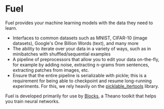 # Fuel

Fuel provides your machine learning models with the data they need to learn.

* Interfaces to common datasets such as MNIST, CIFAR-10 (image datasets), Google's One Billion Words (text), and many more
* The ability to iterate over your data in a variety of ways, such as in minibatches with shuffled/sequential examples
* A pipeline of preprocessors that allow you to edit your data on-the-fly, for example by adding noise, extracting n-grams from sentences, extracting patches from images, etc.
* Ensure that the entire pipeline is serializable with pickle; this is a requirement for being able to checkpoint and resume long-running experiments. For this, we rely heavily on the [picklable_itertools](http://github.com/dwf/picklable_itertools) library.

Fuel is developed primarily for use by [Blocks](http://github.com/bartvm/fuel), a Theano toolkit that helps you train neural networks.
